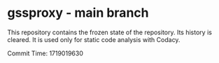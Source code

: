 # gssproxy - main branch

This repository contains the frozen state of the repository.
Its history is cleared. It is used only for static code
analysis with Codacy.

Commit Time: 1719019630